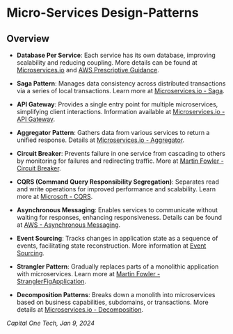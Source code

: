 # Micro-Services Design-Patterns

## Overview

- **Database Per Service**: Each service has its own database, improving scalability and reducing coupling. More details can be found at [Microservices.io](https://microservices.io/patterns/data/database-per-service.html) and [AWS Prescriptive Guidance](https://docs.aws.amazon.com/prescriptive-guidance/latest/modernization-data-persistence/database-per-service.html).

- **Saga Pattern**: Manages data consistency across distributed transactions via a series of local transactions. Learn more at [Microservices.io - Saga](https://microservices.io/patterns/data/saga.html).

- **API Gateway**: Provides a single entry point for multiple microservices, simplifying client interactions. Information available at [Microservices.io - API Gateway](https://microservices.io/patterns/apigateway.html).

- **Aggregator Pattern**: Gathers data from various services to return a unified response. Details at [Microservices.io - Aggregator](https://microservices.io/patterns/data/aggregator.html).

- **Circuit Breaker**: Prevents failure in one service from cascading to others by monitoring for failures and redirecting traffic. More at [Martin Fowler - Circuit Breaker](https://martinfowler.com/bliki/CircuitBreaker.html).

- **CQRS (Command Query Responsibility Segregation)**: Separates read and write operations for improved performance and scalability. Learn more at [Microsoft - CQRS](https://docs.microsoft.com/en-us/azure/architecture/patterns/cqrs).

- **Asynchronous Messaging**: Enables services to communicate without waiting for responses, enhancing responsiveness. Details can be found at [AWS - Asynchronous Messaging](https://aws.amazon.com/messaging/).

- **Event Sourcing**: Tracks changes in application state as a sequence of events, facilitating state reconstruction. More information at [Event Sourcing](https://martinfowler.com/eaaDev/EventSourcing.html).

- **Strangler Pattern**: Gradually replaces parts of a monolithic application with microservices. Learn more at [Martin Fowler - StranglerFigApplication](https://martinfowler.com/bliki/StranglerFigApplication.html).

- **Decomposition Patterns**: Breaks down a monolith into microservices based on business capabilities, subdomains, or transactions. More details at [Microservices.io - Decomposition](https://microservices.io/patterns/decomposition/decompose-by-business-capability.html).

_Capital One Tech, Jan 9, 2024_
